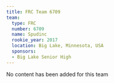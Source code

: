 ```yaml
---
title: FRC Team 6709
team:
  type: FRC
  number: 6709
  name: Spudinc
  rookie_year: 2017
  location: Big Lake, Minnesota, USA
  sponsors:
  - Big Lake Senior High
---
```


No content has been added for this team